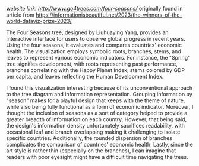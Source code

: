 *website link: http://www.go4trees.com/four-seasons/*
originally found in article from https://informationisbeautiful.net/2023/the-winners-of-the-world-dataviz-prize-2023/

The Four Seasons tree, designed by Liuhuaying Yang, provides an interactive interface for users to observe global progress in recent years. Using the four seasons, it evaluates and compares countries' economic health. The visualization employs symbolic roots, branches, stems, and leaves to represent various economic indicators. For instance, the "Spring" tree signifies development, with roots representing past performance, branches correlating with the Happy Planet Index, stems colored by GDP per capita, and leaves reflecting the Human Development Index.

I found this visualization interesting because of its unconventional approach to the tree diagram and information representation. Grouping information by "season" makes for a playful design that keeps with the theme of nature, while also being fully functional as a form of economic indicator. Moreover, I thought the inclusion of seasons as a sort of category helped to provide a greater breadth of information on each country. However, that being said, the design's information density unfortunately sacrifices readability, with occasional leaf and branch overlapping making it challenging to isolate specific countries. Additionally, the rounded dispersion of branches complicates the comparison of countries' economic health. Lastly, since the art style is rather thin (especially on the branches), I can imagine that readers with poor eyesight might have a difficult time navigating the trees.
